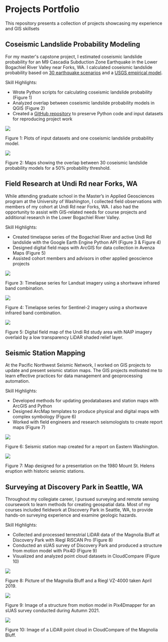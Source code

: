 # Projects Portfolio
This repository presents a collection of projects showcasing my experience and GIS skillsets
## Coseismic Landslide Probability Modeling
For my master's capstone project, I estimated coseismic landslide probability for an M9 Cascadia Subduction Zone Earthquake in the Lower Bogachiel River Valley near Forks, WA. I calculated coseismic landslide probability based on [30 earthquake scenarios](https://pubs.geoscienceworld.org/ssa/bssa/article-abstract/108/5A/2347/544772/Broadband-Synthetic-Seismograms-for-Magnitude-9?redirectedFrom=fulltext) and a [USGS empirical model](https://agupubs.onlinelibrary.wiley.com/doi/full/10.1029/2017JF004494). 

Skill Highlights:

- Wrote Python scripts for calculating coseismic landslide probability (Figure 1)
- Analyzed overlap between coseismic landslide probability models in QGIS (Figure 2)
- Created a [GitHub repository](https://github.com/brekc/Coseismic-Landslide-Probability-for-an-M9-CSZ-Earthquake-in-the-Lower-Bogachiel-River-Valley-WA) to preserve Python code and input datasets for reproducing project work 

![](/images/cls_prob_model.png)

Figure 1: Plots of input datasets and one coseismic landslide probability model.

![](/images/cls_prob_overlap.png)

Figure 2: Maps showing the overlap between 30 coseismic landslide probability models for a 50% probability threshold.

## Field Research at Undi Rd near Forks, WA
While attending graduate school in the Master’s in Applied Geosciences program at the University of Washington, I collected field observations with members of my cohort at Undi Rd near Forks, WA. I also had the opportunity to assist with GIS-related needs for course projects and additional research in the Lower Bogachiel River Valley.           

Skill Highlights:

- Created timelapse series of the Bogachiel River and active Undi Rd landslide with the Google Earth Engine Python API (Figure 3 & Figure 4)
- Designed digital field maps with ArcGIS for data collection in Avenza Maps (Figure 5)
- Assisted cohort members and advisors in other applied geoscience projects

![](/images/landsat_ts_754.gif)

Figure 3: Timelapse series for Landsat imagery using a shortwave infrared band combination.

![](/images/sentinel2_ts_128a4.gif)

Figure 4: Timelapse series for Sentinel-2 imagery using a shortwave infrared band combination.

![](/images/undi_rd_fieldmap.png)

Figure 5: Digital field map of the Undi Rd study area with NAIP imagery overlaid by a low transparency LiDAR shaded relief layer.

## Seismic Station Mapping
At the Pacific Northwest Seismic Network, I worked on GIS projects to update and present seismic station maps. The GIS projects motivated me to learn effective practices for data management and geoprocessing automation.     

Skill Highlights:

- Developed methods for updating geodatabases and station maps with ArcGIS and Python
- Designed ArcMap templates to produce physical and digital maps with complex symbology (Figure 6)
- Worked with field engineers and research seismologists to create report maps (Figure 7)
  
![](/images/ewa_report_map.png)

Figure 6: Seismic station map created for a report on Eastern Washington.

![](/images/msh_color_stnmap.png)

Figure 7: Map designed for a presentation on the 1980 Mount St. Helens eruption with historic seismic stations.

## Surveying at Discovery Park in Seattle, WA
Throughout my collegiate career, I pursued surveying and remote sensing coursework to learn methods for creating geospatial data. Most of my courses included fieldwork at Discovery Park in Seattle, WA, to provide hands-on surveying experience and examine geologic hazards.

Skill Highlights:

- Collected and processed terrestrial LiDAR data of the Magnolia Bluff at Discovery Park with Riegl RiSCAN Pro (Figure 8)
- Conducted an sUAS survey of Discovery Park and produced a structure from motion model with Pix4D (Figure 9)
- Visualized and analyzed point cloud datasets in CloudCompare (Figure 10)

![](/images/tls_2019.png)

Figure 8: Picture of the Magnolia Bluff and a Riegl VZ-4000 taken April 2019.

![](/images/pix4dmapper_sfm.png)

Figure 9: Image of a structure from motion model in Pix4Dmapper for an sUAS survey conducted during Autumn 2021.

![](/images/magnoliabluff_tls_2019.png)

Figure 10: Image of a LiDAR point cloud in CloudCompare of the Magnolia Bluff.

